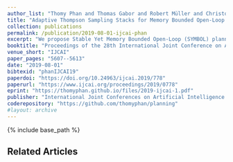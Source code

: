 ```yaml
---
author_list: "Thomy Phan and Thomas Gabor and Robert Müller and Christoph Roch and Claudia Linnhoff-Popien"
title: "Adaptive Thompson Sampling Stacks for Memory Bounded Open-Loop Planning"
collection: publications
permalink: /publication/2019-08-01-ijcai-phan
excerpt: "We propose Stable Yet Memory Bounded Open-Loop (SYMBOL) planning, a general memory bounded approach to partially observable open-loop planning. SYMBOL maintains an adaptive stack of Thompson Sampling bandits, whose size is bounded by the planning horizon and can be automatically adapted according to the underlying domain without any prior domain knowledge beyond a generative model. We empirically test SYMBOL in four large POMDP benchmark problems to demonstrate its effectiveness and robustness w.r.t. the choice of hyperparameters and evaluate its adaptive memory consumption. We also compare its performance with other open-loop planning algorithms and POMCP."
booktitle: "Proceedings of the 28th International Joint Conference on Artificial Intelligence"
venue_short: "IJCAI"
paper_pages: "5607--5613"
date: "2019-08-01"
bibtexid: "phanIJCAI19"
paperdoi: "https://doi.org/10.24963/ijcai.2019/778"
paperurl: "https://www.ijcai.org/proceedings/2019/0778"
eprint: "https://thomyphan.github.io/files/2019-ijcai-1.pdf"
publisher: "International Joint Conferences on Artificial Intelligence Organization"
coderepository: "https://github.com/thomyphan/planning"
#layout: archive
---
```


{% include base_path %}

## Related Articles
